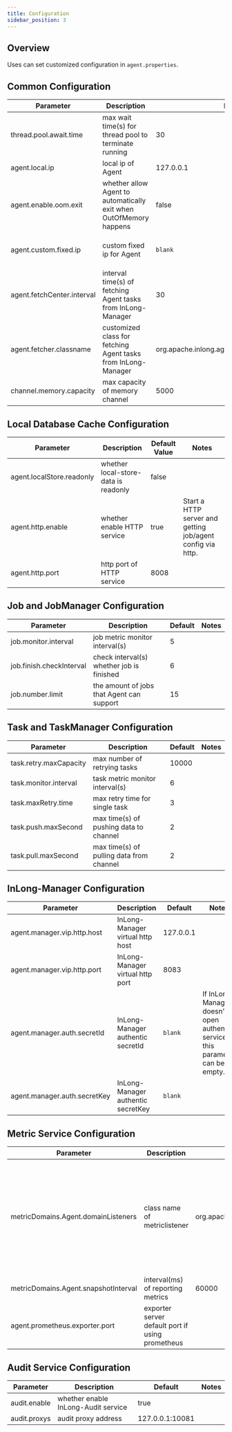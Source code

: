 ```yaml
---
title: Configuration
sidebar_position: 3
---
```


## Overview

Uses can set customized configuration in `agent.properties`.

## Common Configuration

| Parameter                  | Description                                                        | Default Value                                         | Notes                                                                                   |
|----------------------------|--------------------------------------------------------------------|-------------------------------------------------------|-----------------------------------------------------------------------------------------|
| thread.pool.await.time     | max wait time(s) for thread pool to terminate running              | 30                                                    |                                                                                         |
| agent.local.ip             | local ip of Agent                                                  | 127.0.0.1                                             |                                                                                         |
| agent.enable.oom.exit      | whether allow Agent to automatically exit when OutOfMemory happens | false                                                 |                                                                                         |
| agent.custom.fixed.ip      | custom fixed ip for Agent                                          | `blank`                                               | If `agent.local.ip` and `agent.custom.fixed.ip` are both set, the latter is used first. |
| agent.fetchCenter.interval | interval time(s) of fetching Agent tasks from InLong-Manager       | 30                                                    |                                                                                         |
| agent.fetcher.classname    | customized class for fetching Agent tasks from InLong-Manager      | org.apache.inlong.agent.plugin.fetcher.ManagerFetcher | This parameter is used for supporting the development of fetcher plug-in.               |
| channel.memory.capacity    | max capacity of memory channel                                     | 5000                                                  |                                                                                         |

## Local Database Cache Configuration

| Parameter                 | Description                          | Default Value | Notes                                                      |
|---------------------------|--------------------------------------|---------------|------------------------------------------------------------|
| agent.localStore.readonly | whether local-store-data is readonly | false         |                                                            |
| agent.http.enable         | whether enable HTTP service          | true          | Start a HTTP server and getting job/agent config via http. |
| agent.http.port           | http port of HTTP service            | 8008          |                                                            |

## Job and JobManager Configuration

| Parameter                | Description                               | Default | Notes |
|--------------------------|-------------------------------------------|---------|-------|
| job.monitor.interval     | job metric monitor interval(s)            | 5       |       |
| job.finish.checkInterval | check interval(s) whether job is finished | 6       |       |
| job.number.limit         | the amount of jobs that Agent can support | 15      |       |

## Task and TaskManager Configuration

| Parameter              | Description                              | Default | Notes |
|------------------------|------------------------------------------|---------|-------|
| task.retry.maxCapacity | max number of retrying tasks             | 10000   |       |
| task.monitor.interval  | task metric monitor interval(s)          | 6       |       |
| task.maxRetry.time     | max retry time for single task           | 3       |       |
| task.push.maxSecond    | max time(s) of pushing data to channel   | 2       |       |
| task.pull.maxSecond    | max time(s) of pulling data from channel | 2       |       |

## InLong-Manager Configuration

| Parameter                    | Description                      | Default   | Notes                                                                          |
|------------------------------|----------------------------------|-----------|--------------------------------------------------------------------------------|
| agent.manager.vip.http.host  | InLong-Manager virtual http host | 127.0.0.1 |                                                                                |
| agent.manager.vip.http.port  | InLong-Manager virtual http port | 8083      |                                                                                |
| agent.manager.auth.secretId  | InLong-Manager authentic secretId | `blank`   | If InLong-Manager doesn't open authentic service, this parameter can be empty. |
| agent.manager.auth.secretKey | InLong-Manager authentic secretKey | `blank`   |                                                                                |

## Metric Service Configuration

| Parameter                            | Description                                      | Default                                                       | Notes                                                                                           |
|--------------------------------------|--------------------------------------------------|---------------------------------------------------------------|-------------------------------------------------------------------------------------------------|
| metricDomains.Agent.domainListeners  | class name of metriclistener                     | org.apache.inlong.agent.metrics.AgentPrometheusMetricListener | Support multiple methods of reporting metrics, and different class name is separated by spaces. |
| metricDomains.Agent.snapshotInterval | interval(ms) of reporting metrics                | 60000                                                         |                                                                                                 |
| agent.prometheus.exporter.port       | exporter server default port if using prometheus |                                                               |                                                                                                 |

## Audit Service Configuration

| Parameter    | Description                         | Default         | Notes |
|--------------|-------------------------------------|-----------------|-------|
| audit.enable | whether enable InLong-Audit service | true            |       |
| audit.proxys | audit proxy address                 | 127.0.0.1:10081 |       |

